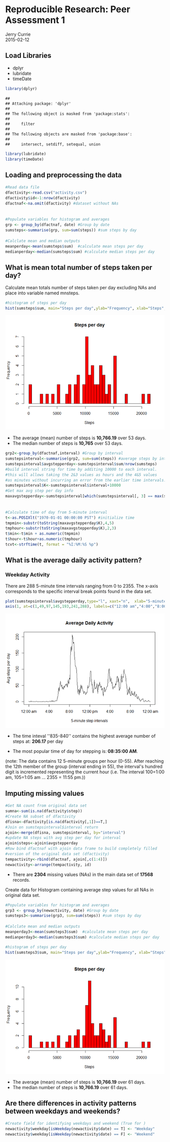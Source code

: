 # Reproducible Research: Peer Assessment 1
Jerry Currie  
2015-02-12  

## Load Libraries
- dplyr
- lubridate
- timeDate

```r
library(dplyr)
```

```
## 
## Attaching package: 'dplyr'
## 
## The following object is masked from 'package:stats':
## 
##     filter
## 
## The following objects are masked from 'package:base':
## 
##     intersect, setdiff, setequal, union
```

```r
library(lubridate)
library(timeDate)
```
## Loading and preprocessing the data

```r
#Read data file 
dfactivity<-read.csv("activity.csv")
dfactivity$id<-1:nrow(dfactivity)
dfactnaf<-na.omit(dfactivity) #dataset without NAs
 

#Populate variables for histogram and averages
grp <- group_by(dfactnaf, date) #Group by date
sumsteps<-summarise(grp, sum=sum(steps)) #sum steps by day

#Calclate mean and median outputs
meanperday<-mean(sumsteps$sum)  #calculate mean steps per day
medianperday<-median(sumsteps$sum) #calculate median steps per day
```

## What is mean total number of steps taken per day?
Calculate mean totals number of steps taken per day
excluding NAs and place into variable named mnsteps.


```r
#histogram of steps per day
hist(sumsteps$sum, main="Steps per day",ylab="Frequency", xlab="Steps", breaks=nrow(sumsteps), col="red")
```

![](PA1_template_files/figure-html/unnamed-chunk-3-1.png) 
 
- The average (mean) number of steps is <b>10,766.19</b> over 53 days.
- The median number of steps is <b>10,765</b> over 53 days.


```r
grp2<-group_by(dfactnaf,interval) #Group by interval
sumstepsinterval<-summarise(grp2, sum=sum(steps)) #average steps by interval
sumstepsinterval$avgstepperday<-sumstepsinterval$sum/nrow(sumsteps)
#build interval string for time by additing 10000 to each interval.
#this will allows taking the 2&3 values as hours and the 4&5 values
#as minutes without incurring an error from the earlier time intervals.
sumstepsinterval$K<-sumstepsinterval$interval+10000 
#Get max avg step per day info 
maxavgstepperday<-sumstepsinterval[which(sumstepsinterval[, 3] == max(sumstepsinterval$avgstepperday)), ]
 

#Calculate time of day from 5-minute interval
t<-as.POSIXlt("1970-01-01 00:00:00 PST") #initialize time
tmpmin<-substr(toString(maxavgstepperday$K),4,5)
tmphour<-substr(toString(maxavgstepperday$K),2,3)
t$min<-t$min + as.numeric(tmpmin)
t$hour<-t$hour+as.numeric(tmphour)
tcvt<-strftime(t, format = "%I:%M:%S %p")
```


## What is the average daily activity pattern?
### Weekday Activity
There are 288 5-minute time intervals ranging from 0 to 2355. The x-axis corresponds to the specific interval break points found in the data set.

```r
plot(sumstepsinterval$avgstepperday,type="l", xaxt="n",  xlab="5-minute step intervals", ylab="Avg steps per day", main="Average Daily Activity")
axis(1, at=c(1,49,97,145,193,241,288), labels=c("12:00 am","4:00","8:00","12:00 pm","4:00","8:00","12:00 am"))
```

![](PA1_template_files/figure-html/unnamed-chunk-5-1.png) 

- The time inteval ''835-840'' contains the highest average number of steps at: <b>206.17</b> per day

- The most popular time of day for stepping is:<b> 08:35:00 AM</b>.

(note: The data contains 12 5-minute groups per hour (0-55). After reaching the 12th member of the group (interval ending in 55), the interval's hundred digit is incremented representing the current hour (i.e. The interval 100=1:00 am, 105=1:05 am ... 2355 = 11:55 pm.))

 
## Imputing missing values

```r
#Get NA count from original data set
sumna<-sum(is.na(dfactivity$step))
#Create NA subset of dfactivity
dfisna<-dfactivity[is.na(dfactivity[,1])==T,]
#Join on sumstepsinterval$interval return 
ajoin<-merge(dfisna, sumstepsinterval, by="interval")
#update NA steps with avg step per day for interval
ajoin$steps<-ajoin$avgstepperday
#Row bind dfactnaf with ajoin data frame to build completely filled
#version of the original data set (dfactivity)
tempactivity<-rbind(dfactnaf, ajoin[,c(1:4)])
newactivity<-arrange(tempactivity, id) 
```
- There are <b>2304</b> missing values (NAs) in the main data set of <b>17568</b> records.

Create data for Histogram containing average step values for all NAs in original data set.

```r
#Populate variables for histogram and averages
grp3 <- group_by(newactivity, date) #Group by date
sumsteps3<-summarise(grp3, sum=sum(steps)) #sum steps by day

#Calclate mean and median outputs
meanperday3<-mean(sumsteps3$sum)  #calculate mean steps per day
medianperday3<-median(sumsteps3$sum) #calculate median steps per day
```



```r
#histogram of steps per day
hist(sumsteps3$sum, main="Steps per day",ylab="Frequency", xlab="Steps", breaks=nrow(sumsteps3), col="red") 
```

![](PA1_template_files/figure-html/unnamed-chunk-8-1.png) 
- The average (mean) number of steps is <b>10,766.19</b> over 61 days.
- The median number of steps is <b>10,766.19</b> over 61 days.

## Are there differences in activity patterns between weekdays and weekends?

```r
#Create field for identifying weekdays and weekend (True for )
newactivity$weekday[isWeekday(newactivity$date) == T] <- "Weekday"
newactivity$weekday[isWeekday(newactivity$date) == F] <- "Weekend"
```



